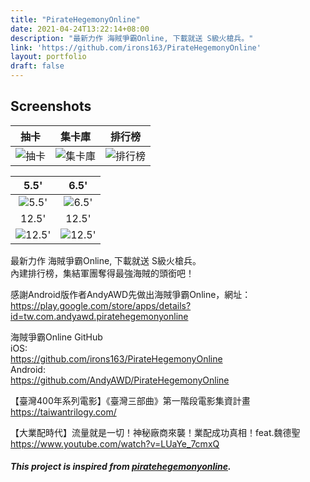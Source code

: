 ```yaml
---
title: "PirateHegemonyOnline"
date: 2021-04-24T13:22:14+08:00
description: "最新力作 海賊爭霸Online, 下載就送 S級火槍兵。"
link: 'https://github.com/irons163/PirateHegemonyOnline'
layout: portfolio
draft: false
---
```


## Screenshots
| 抽卡 | 集卡庫 | 排行榜 |
|:---:|:---:|:---:|
| ![抽卡](PirateHegemonyOnline/ScreenShots/demo5.png) | ![集卡庫](PirateHegemonyOnline/ScreenShots/demo6.png) | ![排行榜](PirateHegemonyOnline/ScreenShots/demo7.png) |

| 5.5' | 6.5' |
|:---:|:---:|
| ![5.5'](PirateHegemonyOnline/ScreenShots/demo1.png) | ![6.5'](PirateHegemonyOnline/ScreenShots/demo2.png) |
| 12.5' | 12.5' |
| ![12.5'](PirateHegemonyOnline/ScreenShots/demo3.png) | ![12.5'](PirateHegemonyOnline/ScreenShots/demo4.png) |


最新力作 海賊爭霸Online, 下載就送 S級火槍兵。</br>
內建排行榜，集結軍團奪得最強海賊的頭銜吧！</br>

感謝Android版作者AndyAWD先做出海賊爭霸Online，網址：</br>
https://play.google.com/store/apps/details?id=tw.com.andyawd.piratehegemonyonline </br>

海賊爭霸Online GitHub  </br>
iOS: </br>
https://github.com/irons163/PirateHegemonyOnline </br>
Android: </br>
https://github.com/AndyAWD/PirateHegemonyOnline </br>

【臺灣400年系列電影】《臺灣三部曲》第一階段電影集資計畫 </br>
https://taiwantrilogy.com/ </br>

【大業配時代】流量就是一切！神秘廠商來襲！業配成功真相！feat.魏德聖 </br>
https://www.youtube.com/watch?v=LUaYe_7cmxQ </br>

##### This project is inspired from [piratehegemonyonline](https://play.google.com/store/apps/details?id=tw.com.andyawd.piratehegemonyonline).
